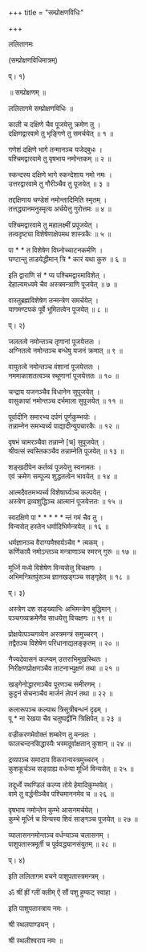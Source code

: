 +++
title = "सम्प्रोक्षणविधिः"

+++
  
  
  
  
  
  
  
ललितागमः  
  
(सम्प्रोक्षणविधिमात्रम्)  
  
  
प्। १)  
  
॥ सम्प्रोक्षणम् ॥  
  
ललितागमे सम्प्रोक्षणविधिः ॥  
  
काली च दक्षिणे चैव पूजयेत्तु क्रमेण तु ।  
दक्षिणद्वारवामे तु भृङ्गिणे तु समर्चयेत् ॥ १ ॥  
  
गणेशं दक्षिणे भागे तन्मानञ्च यजेद्बुधः ।  
पश्चिमद्वारवामे तु वृषभाय नमोन्तकम् ॥ २ ॥  
  
स्कन्दस्य दक्षिणे भागे स्कन्देशाय नमो नमः ।  
उत्तरद्वारवामे तु गौरीञ्चैव तु पूजयेत् ॥ ३ ॥  
  
तद्दक्षिणाय चण्डेशं नमोन्तादिमिति स्मृतम् ।  
तत्तद्ध्यानमनुस्मृत्य अर्चयेत्तु गुरोत्तमः ॥ ४ ॥  
  
पश्चिमद्वारवामे तु महालक्ष्मीं प्रपूजयेत् ।  
तत्वदृष्ट्या विशेषेणाक्षेपमथ शास्त्रकैः ॥ ५ ॥  
  
पा * * त विशेषेण विघ्नोच्चाटनकर्मणि ।  
घण्टान्तु ताडयेद्धीमान् त्रि * कारं यथा कुरु ॥ ६ ॥  
  
इति द्वाराणि सं * प्य पश्चिमद्वारमाविशेत् ।  
देहाल्यमध्यमे चैव अस्त्रमन्त्राणि पूजयेत् ॥ ७ ॥  
  
वास्तुब्रह्मविशेषेण तन्मन्त्रेण समर्चयेत् ।  
यागमण्टपकं पूर्वे भूमितत्वेन पूजयेत् ॥ ८ ॥  
  
प्। २)  
  
जलतत्वे नमोन्तञ्च तृणानां पूजयेत्ततः ।  
अग्नितत्वे नमोन्तञ्च बन्धेषु यजनं क्रमात् ॥ ९ ॥  
  
वायुतत्वे नमोन्तञ्च वंशानां पूजयेत्ततः ।  
नममाकाशतत्वञ्च स्थूणानां पूजयेत्ततः ॥ १० ॥  
  
चन्द्राय यजनञ्चैव विधानेन सुपूजयेत् ।  
वासुकायां नमोन्तञ्च दर्भमाला सुपूजयेत् ॥ ११ ॥  
  
पूर्वादीनि समारभ्य दर्पणं पूर्णकुम्भयोः ।  
तन्नाम्नेन समभ्यर्च्य पाद्यादीन्युपचारकैः ॥ १२ ॥  
  
वृषभं चामरञ्चैवा तन्नाम्ने [च] सुपूजयेत् ।  
श्रीवत्सं स्वस्तिकञ्चैव तन्नाम्नेति पूजयेत् ॥ १३ ॥  
  
शङ्खदीपेन कर्तव्यं पूजयेत्तु स्वनामतः ।  
एवं क्रमेण सम्पूज्य शुद्धतत्वेन भावयेत् ॥ १४ ॥  
  
आत्मदैवतमभ्यर्च्य विशेषार्घ्यञ्च कल्पयेत् ।  
अस्त्रेण द्रव्यशुद्धिञ्च आत्मानं पूजयेत्ततः ॥ १५ ॥  
  
स्वदक्षिणे पा * * * * * न्तं गमं चैव तु ।  
विन्यसेत् हस्तेन धर्मादिभिर्मन्त्रयेत् ॥ १६ ॥  
  
धर्मज्ञानञ्च वैराग्यमैश्वर्यञ्चैव * त्मकम् ।   
कर्णिकायै नमोऽन्तञ्च मन्त्राणाञ्च स्मरन् गुरुः ॥ १७ ॥  
  
मूर्ध्नि मध्ये विशेषेण विन्यसेत्तु विचक्षणः ।  
अभिमन्त्रितपुंसञ्च ज्ञानखड्गञ्च सङ्गृहेत् ॥ १८ ॥  
  
प्। ३)  
  
अस्त्रेण दश सङ्ख्याभिः अभिमन्त्रेण बुद्धिमान् ।  
पञ्चगव्यक्रमेणैव साधयेत्तु विचक्षणः ॥ १९ ॥  
  
प्रोक्षयेत्पञ्चगव्येन अस्त्रमन्त्रं समुच्चरन् ।  
तद्वैतञ्च विशेषेण परिधानाद्यलङ्कृतम् ॥ २० ॥  
  
नैज्यदेवासनं कल्प्यम् उत्तराभिमुखस्थितः ।  
निरीक्षणप्रोक्षणञ्चैव ताटनाभ्युक्षणं तथा ॥ २१ ॥  
  
खड्गेनोद्धारणञ्चैव पूरणञ्च समीरणम् ।  
कुट्टनं सेचनञ्चैव मार्जनं लेपनं तथा ॥ २२ ॥  
  
कलारूपञ्च कल्याथ त्रिसूत्रीबन्धनं दृढम् ।  
पू * ना रेखया चैव चतुष्पद्वीनि त्रिक्षिपेत् ॥ २३ ॥  
  
वज्रीकरणमेवोक्तं शम्बरेण तु मन्त्रतः ।  
फालचन्दनसिद्धास्यैः भस्मदूर्वाक्षतान् कुशान् ॥ २४ ॥  
  
द्रव्यपञ्च समादाय विकरान्यस्त्रमुच्चरन् ।  
कुशकूर्चञ्च सङ्ग्राह्य वर्धन्या मूर्ध्नि विन्यसेत् ॥ २५ ॥  
  
तदूर्ध्वे स्थण्डिलं कल्प्य तोये हेमादिकुम्भयेत् ।  
वामे तु वर्द्धनीञ्चैव पश्चिमाननमेव च ॥ २६ ॥  
  
वृषभाय नमोन्तेन कुम्भे आसनमर्चयेत् ।  
कुम्भे मूर्ध्नि च विन्यस्य शिवं साङ्गञ्च पूजयेत् ॥ २७ ॥  
  
व्यालासननमोन्तञ्च वर्धन्याञ्च चलासनम् ।  
पाशुपतास्त्रमूर्ती च पूर्ववद्ध्यानसंयुतम् ॥ २८ ॥  
  
प्। ४)  
  
इति ललितागम वचने पाशुपतास्त्रमन्त्रम् ।  
  
ॐ श्रीं ह्रीं ग्लीं क्लीम् ऐं सौं पशु हुम्फट् स्वाहा ।  
  
इति पाशुपतास्त्राय नमः ।  
  
श्री स्थलपाण्ड्यन् ।  
  
श्री स्थलीश्वराय नमः ॥   

